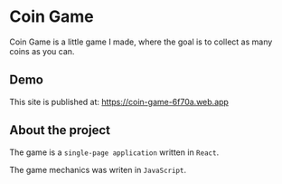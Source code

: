 # Coin Game

Coin Game is a little game I made, where the goal is to collect as many coins as you can.

## Demo

This site is published at: https://coin-game-6f70a.web.app

## About the project

The game is a `single-page application` written in `React`.

The game mechanics was writen in `JavaScript`.
